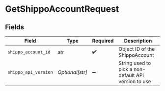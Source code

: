 # GetShippoAccountRequest


## Fields

| Field                                                | Type                                                 | Required                                             | Description                                          |
| ---------------------------------------------------- | ---------------------------------------------------- | ---------------------------------------------------- | ---------------------------------------------------- |
| `shippo_account_id`                                  | *str*                                                | :heavy_check_mark:                                   | Object ID of the ShippoAccount                       |
| `shippo_api_version`                                 | *Optional[str]*                                      | :heavy_minus_sign:                                   | String used to pick a non-default API version to use |